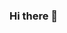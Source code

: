 ### Hi there 👋

<!--
**paulclovis/paulclovis** is a ✨ _special_ ✨ repository because its `README.md` (this file) appears on your GitHub profile.

Here are some ideas to get you started:

- 🔭 I’m currently working on ...
- 🌱 I’m currently learning ...
- 👯 I’m looking to collaborate on ...
- 🤔 I’m looking for help with ...
- 💬 Ask me about SoftWare Engineering
- 📫 How to reach me: ...
- 😄 Pronouns: ...
- ⚡ Fun fact: ...
-->
